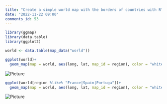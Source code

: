 ```yaml
---
title: "Create a simple world map with the borders of countries with R"
date: "2022-11-22 09:00"
comments_id: 53
---
```


```r
library(ggmap)
library(data.table)
library(ggplot2)

world <- data.table(map_data("world"))

ggplot(world)+
  geom_map(map = world, aes(long, lat, map_id = region), color = "white", fill = "lightgray", size = 0.1)
```
 
![Picture](../assets/images/posts/2022/world_map.jpg)
  
```r
ggplot(world[region %like% "France|Spain|Portuga"])+
  geom_map(map = world, aes(long, lat, map_id = region), color = "white", fill = "lightgray", size = 0.1)
```

![Picture](../assets/images/posts/2022/world_map2.jpg)


